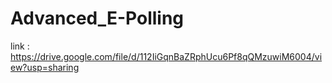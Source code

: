 # Advanced_E-Polling

link : https://drive.google.com/file/d/112IiGqnBaZRphUcu6Pf8qQMzuwiM6004/view?usp=sharing
